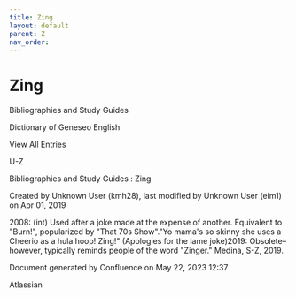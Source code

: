 ```yaml
---
title: Zing
layout: default
parent: Z
nav_order:
---
```


# Zing

Bibliographies and Study Guides

Dictionary of Geneseo English

View All Entries

U-Z

Bibliographies and Study Guides : Zing

Created by  Unknown User (kmh28), last modified by  Unknown User (eim1) on Apr 01, 2019

2008: (int) Used after a joke made at the expense of another. Equivalent to &quot;Burn!&quot;, popularized by &quot;That 70s Show&quot;.&quot;Yo mama's so skinny she uses a Cheerio as a hula hoop! Zing!&quot; (Apologies for the lame joke)2019: Obsolete–however, typically reminds people of the word &quot;Zinger.&quot; Medina, S-Z, 2019.

Document generated by Confluence on May 22, 2023 12:37

Atlassian
